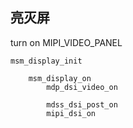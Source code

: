 

##


## 亮灭屏

turn on MIPI_VIDEO_PANEL


	msm_display_init
		
		msm_display_on
			mdp_dsi_video_on

			mdss_dsi_post_on
			mipi_dsi_on


